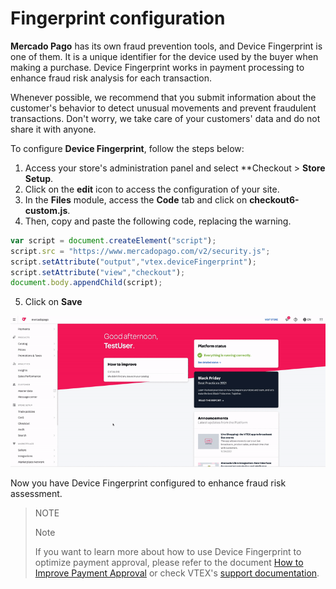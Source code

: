 # Fingerprint configuration

**Mercado Pago** has its own fraud prevention tools, and Device Fingerprint is one of them. It is a unique identifier for the device used by the buyer when making a purchase. Device Fingerprint works in payment processing to enhance fraud risk analysis for each transaction. 

Whenever possible, we recommend that you submit information about the customer's behavior to detect unusual movements and prevent fraudulent transactions. Don't worry, we take care of your customers' data and do not share it with anyone. 

To configure **Device Fingerprint**, follow the steps below:

1. Access your store's administration panel and select **Checkout > **Store Setup**.
2. Click on the **edit** icon to access the configuration of your site.
3. In the **Files** module, access the **Code** tab and click on **checkout6-custom.js**.
4. Then, copy and paste the following code, replacing the warning.

```javascript
var script = document.createElement("script");
script.src = "https://www.mercadopago.com/v2/security.js";
script.setAttribute("output","vtex.deviceFingerprint");
script.setAttribute("view","checkout");
document.body.appendChild(script);
```

5. Click on **Save**

![Fingerprint configuration](/images/vtex/devicefingerprint-imagenv2-en.gif)

Now you have Device Fingerprint configured to enhance fraud risk assessment. 

> NOTE
>
> Note 
> 
> If you want to learn more about how to use Device Fingerprint to optimize payment approval, please refer to the document [How to Improve Payment Approval](/developers/en/docs/vtex/how-tos/payment-approval) or check VTEX's [support documentation](https://help.vtex.com/tutorial/configuring-mercado-pagos-device-fingerprint--m2knP9z69HGHHBIiFq0Ga).
